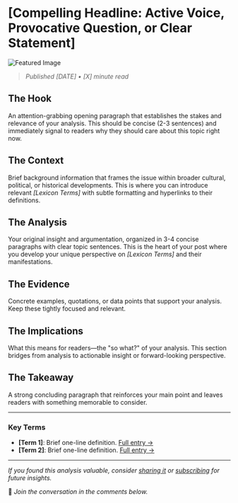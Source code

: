 # [Compelling Headline: Active Voice, Provocative Question, or Clear Statement]

![Featured Image](https://via.placeholder.com/1200x630/ffffff/333333?text=Featured+Image)

> *Published [DATE] • [X] minute read*

## The Hook
An attention-grabbing opening paragraph that establishes the stakes and relevance of your analysis. This should be concise (2-3 sentences) and immediately signal to readers why they should care about this topic right now.

## The Context
Brief background information that frames the issue within broader cultural, political, or historical developments. This is where you can introduce relevant *[Lexicon Terms]* with subtle formatting and hyperlinks to their definitions.

## The Analysis
Your original insight and argumentation, organized in 3-4 concise paragraphs with clear topic sentences. This is the heart of your post where you develop your unique perspective on *[Lexicon Terms]* and their manifestations.

## The Evidence
Concrete examples, quotations, or data points that support your analysis. Keep these tightly focused and relevant.

## The Implications
What this means for readers—the "so what?" of your analysis. This section bridges from analysis to actionable insight or forward-looking perspective.

## The Takeaway
A strong concluding paragraph that reinforces your main point and leaves readers with something memorable to consider.

---

### Key Terms
- **[Term 1]**: Brief one-line definition. [Full entry →](#)
- **[Term 2]**: Brief one-line definition. [Full entry →](#)

---

*If you found this analysis valuable, consider [sharing it](#) or [subscribing](#) for future insights.*

💬 *Join the conversation in the comments below.*
